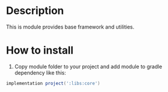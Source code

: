 # Description

This is module provides base framework and utilities.

# How to install

1. Copy module folder to your project and add module to gradle dependency like this:

```groovy
implementation project(':libs:core')
```
